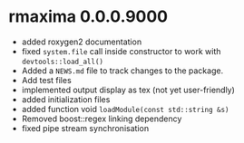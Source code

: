 # rmaxima 0.0.0.9000

- added roxygen2 documentation
- fixed `system.file` call inside constructor to work with `devtools::load_all()`
- Added a `NEWS.md` file to track changes to the package.
- Add test files
- implemented output display as tex (not yet user-friendly)
- added initialization files
- added function void `loadModule(const std::string &s)`
- Removed boost::regex linking dependency
- fixed pipe stream synchronisation
